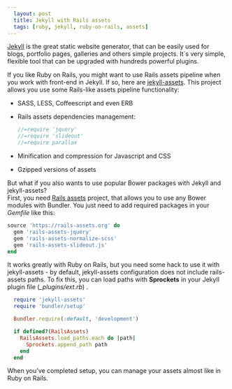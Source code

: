 ```yaml
---
  layout: post
  title: Jekyll with Rails assets
  tags: [ruby, jekyll, ruby-on-rails, assets]
---
```


[Jekyll](http://jekyllrb.com/) is the great static website generator, that can be easily used for blogs, portfolio pages, galleries and others simple projects. It`s very simple, flexible tool that can be upgraded with hundreds powerful plugins.  

If you like Ruby on Rails, you might want to use Rails assets pipeline when you work with front-end in Jekyll.
If so, here are [jekyll-assets](https://github.com/jekyll-assets/jekyll-assets). This project allows you use some Rails-like assets pipeline functionality:

* SASS, LESS, Coffeescript and even ERB
* Rails assets dependencies management:  

  ``` javascript
  //=require 'jquery'
  //=require 'slideout'
  //=require parallax
  ```
* Minification and compression for Javascript and CSS
*  Gzipped versions of assets
 
But what if you also wants to use popular Bower packages with Jekyll and jekyll-assets?  
First, you need [Rails assets](https://rails-assets.org/) project, that allows you to use any Bower modules with Bundler. You just need to add required packages in your *Gemfile* like this:  

``` ruby
source 'https://rails-assets.org' do
  gem 'rails-assets-jquery'
  gem 'rails-assets-normalize-scss'
  gem 'rails-assets-slideout.js'
end
```

It works greatly with Ruby on Rails, but you need some hack to use it with jekyll-assets - by default, jekyll-assets configuration does not include rails-assets paths.  To fix this, you can load paths with **Sprockets** in your Jekyll plugin file (*_plugins/ext.rb*) .  

``` ruby
  require 'jekyll-assets'
  require 'bundler/setup'

  Bundler.require(:default, 'development')

  if defined?(RailsAssets)
    RailsAssets.load_paths.each do |path|
      Sprockets.append_path path
    end
  end
```

When you've completed setup, you can manage your assets almost like in Ruby on Rails.
